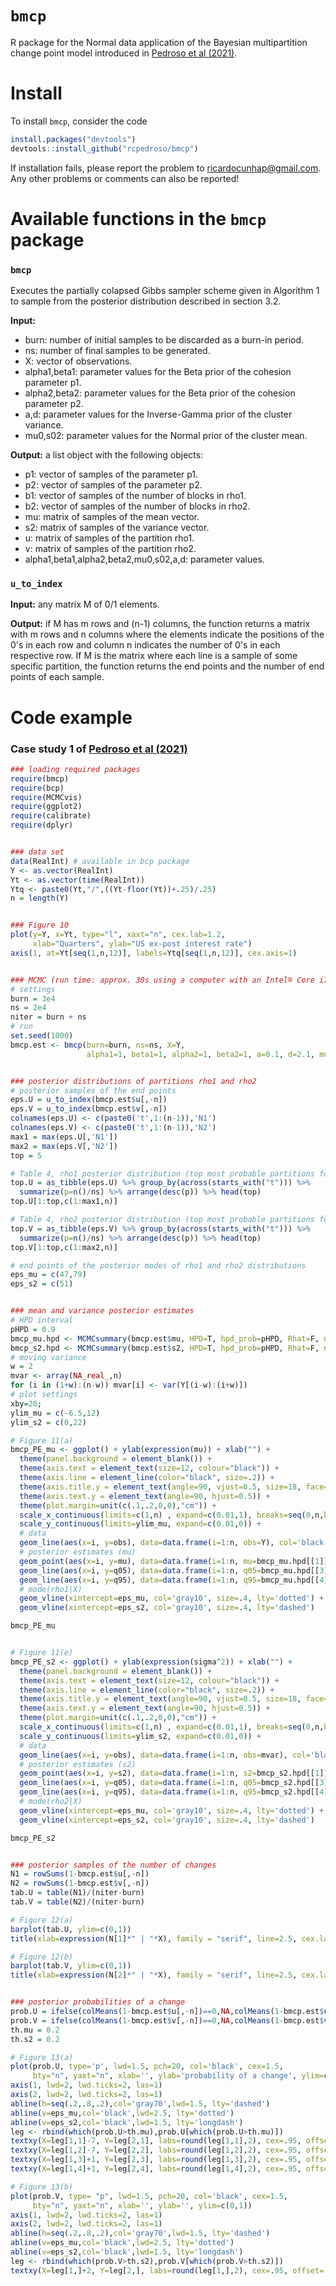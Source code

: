 # `bmcp`
R package for the Normal data application of the Bayesian multipartition change point model introduced in [Pedroso et al (2021)](https://arxiv.org/abs/2107.11456).


# Install
To install `bmcp`, consider the code
```R
install.packages("devtools")
devtools::install_github("rcpedroso/bmcp")
```

If installation fails, please report the problem to ricardocunhap@gmail.com. Any other problems or comments can also be reported!


# Available functions in the `bmcp` package

### `bmcp`
Executes the partially colapsed Gibbs sampler scheme given in Algorithm 1 to sample from the posterior distribution described in section 3.2.

**Input:**

- burn: number of initial samples to be discarded as a burn-in period.
- ns: number of final samples to be generated.
- X: vector of observations.
- alpha1,beta1: parameter values for the Beta prior of the cohesion parameter p1.
- alpha2,beta2: parameter values for the Beta prior of the cohesion parameter p2.
- a,d: parameter values for the Inverse-Gamma prior of the cluster variance.
- mu0,s02: parameter values for the Normal prior of the cluster mean.

**Output:** a list object with the following objects:

- p1: vector of samples of the parameter p1.
- p2: vector of samples of the parameter p2.
- b1: vector of samples of the number of blocks in rho1.
- b2: vector of samples of the number of blocks in rho2.
- mu: matrix of samples of the mean vector.
- s2: matrix of samples of the variance vector.
- u: matrix of samples of the partition rho1.
- v: matrix of samples of the partition rho2.
- alpha1,beta1,alpha2,beta2,mu0,s02,a,d: parameter values.




### `u_to_index`
**Input:** any matrix M of 0/1 elements.

**Output:** if M has m rows and (n-1) columns, the function returns a matrix with m rows
and n columns where the elements indicate the positions of the 0's in each row
and column n indicates the number of 0's in each respective row. If M is the matrix where each line is a sample of some specific partition, the function returns the end points
and the number of end points of each sample.


# Code example
### Case study 1 of [Pedroso et al (2021)](https://arxiv.org/abs/2107.11456)

```R
### loading required packages
require(bmcp)
require(bcp)
require(MCMCvis)
require(ggplot2)
require(calibrate)
require(dplyr)


### data set
data(RealInt) # available in bcp package
Y <- as.vector(RealInt)
Yt <- as.vector(time(RealInt))
Ytq <- paste0(Yt,"/",((Yt-floor(Yt))+.25)/.25)
n = length(Y)


### Figure 10
plot(y=Y, x=Yt, type="l", xaxt="n", cex.lab=1.2,
     xlab="Quarters", ylab="US ex-post interest rate")
axis(1, at=Yt[seq(1,n,12)], labels=Ytq[seq(1,n,12)], cex.axis=1)


### MCMC (run time: approx. 30s using a computer with an Intel® Core i7-7500U/2.9GHz with 16Gb of RAM)
# settings
burn = 3e4
ns = 2e4
niter = burn + ns
# run
set.seed(1000)
bmcp.est <- bmcp(burn=burn, ns=ns, X=Y,
                 alpha1=1, beta1=1, alpha2=1, beta2=1, a=0.1, d=2.1, mu0=0, s02=100)


### posterior distributions of partitions rho1 and rho2
# posterior samples of the end points
eps.U = u_to_index(bmcp.est$u[,-n])
eps.V = u_to_index(bmcp.est$v[,-n])
colnames(eps.U) <- c(paste0('t',1:(n-1)),'N1')
colnames(eps.V) <- c(paste0('t',1:(n-1)),'N2')
max1 = max(eps.U[,'N1'])
max2 = max(eps.V[,'N2'])
top = 5

# Table 4, rho1 posterior distribution (top most probable partitions for the mean)
top.U = as_tibble(eps.U) %>% group_by(across(starts_with("t"))) %>%
  summarize(p=n()/ns) %>% arrange(desc(p)) %>% head(top)
top.U[1:top,c(1:max1,n)]

# Table 4, rho2 posterior distribution (top most probable partitions for the variance)
top.V = as_tibble(eps.V) %>% group_by(across(starts_with("t"))) %>%
  summarize(p=n()/ns) %>% arrange(desc(p)) %>% head(top)
top.V[1:top,c(1:max2,n)]

# end points of the posterior modes of rho1 and rho2 distributions
eps_mu = c(47,79)
eps_s2 = c(51)


### mean and variance posterior estimates
# HPD interval
pHPD = 0.9
bmcp_mu.hpd <- MCMCsummary(bmcp.est$mu, HPD=T, hpd_prob=pHPD, Rhat=F, n.eff=F)
bmcp_s2.hpd <- MCMCsummary(bmcp.est$s2, HPD=T, hpd_prob=pHPD, Rhat=F, n.eff=F)
# moving variance
w = 2
mvar <- array(NA_real_,n)
for (i in (1+w):(n-w)) mvar[i] <- var(Y[(i-w):(i+w)]) 
# plot settings
xby=20;
ylim_mu = c(-6.5,12)
ylim_s2 = c(0,22)

# Figure 11(a)
bmcp_PE_mu <- ggplot() + ylab(expression(mu)) + xlab("") +
  theme(panel.background = element_blank()) +
  theme(axis.text = element_text(size=12, colour="black")) +
  theme(axis.line = element_line(color="black", size=.2)) +
  theme(axis.title.y = element_text(angle=90, vjust=0.5, size=18, face="bold")) +
  theme(axis.text.y = element_text(angle=90, hjust=0.5)) +
  theme(plot.margin=unit(c(.1,.2,0,0),"cm")) +
  scale_x_continuous(limits=c(1,n) , expand=c(0.01,1), breaks=seq(0,n,by=xby)) +
  scale_y_continuous(limits=ylim_mu, expand=c(0.01,0)) +
  # data
  geom_line(aes(x=i, y=obs), data=data.frame(i=1:n, obs=Y), col='black', size=.2) +
  # posterior estimates (mu)
  geom_point(aes(x=i, y=mu), data=data.frame(i=1:n, mu=bmcp_mu.hpd[[1]]), size=1, pch=20) +
  geom_line(aes(x=i, y=q05), data=data.frame(i=1:n, q05=bmcp_mu.hpd[[3]]), size=.5, lty='longdash') +
  geom_line(aes(x=i, y=q95), data=data.frame(i=1:n, q95=bmcp_mu.hpd[[4]]), size=.5, lty='longdash') +
  # mode(rho1|X)
  geom_vline(xintercept=eps_mu, col='gray10', size=.4, lty='dotted') +
  geom_vline(xintercept=eps_s2, col='gray10', size=.4, lty='dashed')

bmcp_PE_mu


# Figure 11(e)
bmcp_PE_s2 <- ggplot() + ylab(expression(sigma^2)) + xlab("") +
  theme(panel.background = element_blank()) +
  theme(axis.text = element_text(size=12, colour="black")) +
  theme(axis.line = element_line(color="black", size=.2)) +
  theme(axis.title.y = element_text(angle=90, vjust=0.5, size=18, face="bold")) +
  theme(axis.text.y = element_text(angle=90, hjust=0.5)) +
  theme(plot.margin=unit(c(.1,.2,0,0),"cm")) +
  scale_x_continuous(limits=c(1,n) , expand=c(0.01,1), breaks=seq(0,n,by=xby)) +
  scale_y_continuous(limits=ylim_s2, expand=c(0.01,0)) +
  # data
  geom_line(aes(x=i, y=obs), data=data.frame(i=1:n, obs=mvar), col='black', size=.2) +
  # posterior estimates (s2)
  geom_point(aes(x=i, y=s2), data=data.frame(i=1:n, s2=bmcp_s2.hpd[[1]]), size=1, pch=20) +
  geom_line(aes(x=i, y=q05), data=data.frame(i=1:n, q05=bmcp_s2.hpd[[3]]), size=.5, lty='longdash') +
  geom_line(aes(x=i, y=q95), data=data.frame(i=1:n, q95=bmcp_s2.hpd[[4]]), size=.5, lty='longdash') +
  # mode(rho2|X)
  geom_vline(xintercept=eps_mu, col='gray10', size=.4, lty='dotted') +
  geom_vline(xintercept=eps_s2, col='gray10', size=.4, lty='dashed')

bmcp_PE_s2


### posterior samples of the number of changes
N1 = rowSums(1-bmcp.est$u[,-n])
N2 = rowSums(1-bmcp.est$v[,-n])
tab.U = table(N1)/(niter-burn)
tab.V = table(N2)/(niter-burn)

# Figure 12(a)
barplot(tab.U, ylim=c(0,1))
title(xlab=expression(N[1]*" | "*X), family = "serif", line=2.5, cex.lab=1.5)

# Figure 12(b)
barplot(tab.V, ylim=c(0,1))
title(xlab=expression(N[2]*" | "*X), family = "serif", line=2.5, cex.lab=1.5)


### posterior probabilities of a change
prob.U = ifelse(colMeans(1-bmcp.est$u[,-n])==0,NA,colMeans(1-bmcp.est$u[,-n]))
prob.V = ifelse(colMeans(1-bmcp.est$v[,-n])==0,NA,colMeans(1-bmcp.est$v[,-n]))
th.mu = 0.2
th.s2 = 0.2

# Figure 13(a)
plot(prob.U, type='p', lwd=1.5, pch=20, col='black', cex=1.5,
     bty="n", yaxt="n", xlab='', ylab='probability of a change', ylim=c(0,1))
axis(1, lwd=2, lwd.ticks=2, las=1)
axis(2, lwd=2, lwd.ticks=2, las=1)
abline(h=seq(.2,.8,.2),col='gray70',lwd=1.5, lty='dashed')
abline(v=eps_mu,col='black',lwd=2.5, lty='dotted')
abline(v=eps_s2,col='black',lwd=1.5, lty='longdash')
leg <- rbind(which(prob.U>th.mu),prob.U[which(prob.U>th.mu)])
textxy(X=leg[1,1]-7, Y=leg[2,1], labs=round(leg[1,1],2), cex=.95, offset=.75, lwd=5)
textxy(X=leg[1,2]-7, Y=leg[2,2], labs=round(leg[1,2],2), cex=.95, offset=.75, lwd=5)
textxy(X=leg[1,3]+1, Y=leg[2,3], labs=round(leg[1,3],2), cex=.95, offset=.75, lwd=5)
textxy(X=leg[1,4]+1, Y=leg[2,4], labs=round(leg[1,4],2), cex=.95, offset=.75, lwd=5)

# Figure 13(b)
plot(prob.V, type= "p", lwd=1.5, pch=20, col='black', cex=1.5,
     bty="n", yaxt="n", xlab='', ylab='', ylim=c(0,1))
axis(1, lwd=2, lwd.ticks=2, las=1)
axis(2, lwd=2, lwd.ticks=2, las=1)
abline(h=seq(.2,.8,.2),col='gray70',lwd=1.5, lty='dashed')
abline(v=eps_mu,col='black',lwd=2.5, lty='dotted')
abline(v=eps_s2,col='black',lwd=1.5, lty='longdash')
leg <- rbind(which(prob.V>th.s2),prob.V[which(prob.V>th.s2)])
textxy(X=leg[1,]+2, Y=leg[2,], labs=round(leg[1,],2), cex=.95, offset=.75, lwd=5)


```



